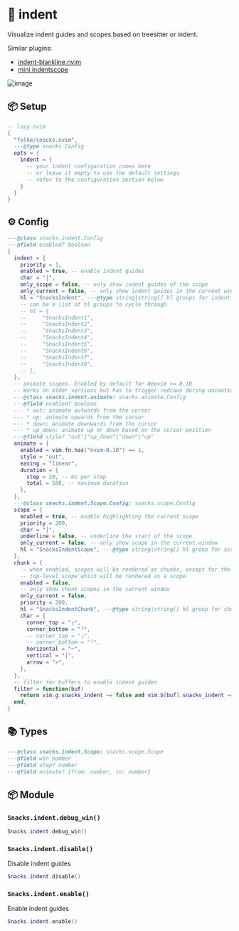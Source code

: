 # 🍿 indent

Visualize indent guides and scopes based on treesitter or indent.

Similar plugins:

- [indent-blankline.nvim](https://github.com/lukas-reineke/indent-blankline.nvim)
- [mini.indentscope](https://github.com/nvim-mini/mini.indentscope)

![image](https://github.com/user-attachments/assets/56a99495-05ab-488e-9619-574cb7ff2b7d)

<!-- docgen -->

## 📦 Setup

```lua
-- lazy.nvim
{
  "folke/snacks.nvim",
  ---@type snacks.Config
  opts = {
    indent = {
      -- your indent configuration comes here
      -- or leave it empty to use the default settings
      -- refer to the configuration section below
    }
  }
}
```

## ⚙️ Config

```lua
---@class snacks.indent.Config
---@field enabled? boolean
{
  indent = {
    priority = 1,
    enabled = true, -- enable indent guides
    char = "│",
    only_scope = false, -- only show indent guides of the scope
    only_current = false, -- only show indent guides in the current window
    hl = "SnacksIndent", ---@type string|string[] hl groups for indent guides
    -- can be a list of hl groups to cycle through
    -- hl = {
    --     "SnacksIndent1",
    --     "SnacksIndent2",
    --     "SnacksIndent3",
    --     "SnacksIndent4",
    --     "SnacksIndent5",
    --     "SnacksIndent6",
    --     "SnacksIndent7",
    --     "SnacksIndent8",
    -- },
  },
  -- animate scopes. Enabled by default for Neovim >= 0.10
  -- Works on older versions but has to trigger redraws during animation.
  ---@class snacks.indent.animate: snacks.animate.Config
  ---@field enabled? boolean
  --- * out: animate outwards from the cursor
  --- * up: animate upwards from the cursor
  --- * down: animate downwards from the cursor
  --- * up_down: animate up or down based on the cursor position
  ---@field style? "out"|"up_down"|"down"|"up"
  animate = {
    enabled = vim.fn.has("nvim-0.10") == 1,
    style = "out",
    easing = "linear",
    duration = {
      step = 20, -- ms per step
      total = 500, -- maximum duration
    },
  },
  ---@class snacks.indent.Scope.Config: snacks.scope.Config
  scope = {
    enabled = true, -- enable highlighting the current scope
    priority = 200,
    char = "│",
    underline = false, -- underline the start of the scope
    only_current = false, -- only show scope in the current window
    hl = "SnacksIndentScope", ---@type string|string[] hl group for scopes
  },
  chunk = {
    -- when enabled, scopes will be rendered as chunks, except for the
    -- top-level scope which will be rendered as a scope.
    enabled = false,
    -- only show chunk scopes in the current window
    only_current = false,
    priority = 200,
    hl = "SnacksIndentChunk", ---@type string|string[] hl group for chunk scopes
    char = {
      corner_top = "┌",
      corner_bottom = "└",
      -- corner_top = "╭",
      -- corner_bottom = "╰",
      horizontal = "─",
      vertical = "│",
      arrow = ">",
    },
  },
  -- filter for buffers to enable indent guides
  filter = function(buf)
    return vim.g.snacks_indent ~= false and vim.b[buf].snacks_indent ~= false and vim.bo[buf].buftype == ""
  end,
}
```

## 📚 Types

```lua
---@class snacks.indent.Scope: snacks.scope.Scope
---@field win number
---@field step? number
---@field animate? {from: number, to: number}
```

## 📦 Module

### `Snacks.indent.debug_win()`

```lua
Snacks.indent.debug_win()
```

### `Snacks.indent.disable()`

Disable indent guides

```lua
Snacks.indent.disable()
```

### `Snacks.indent.enable()`

Enable indent guides

```lua
Snacks.indent.enable()
```
